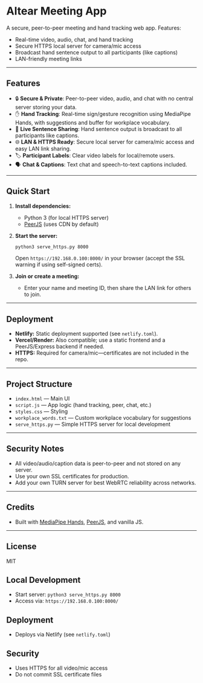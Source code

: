# Altear Meeting App

A secure, peer-to-peer meeting and hand tracking web app. Features:
- Real-time video, audio, chat, and hand tracking
- Secure HTTPS local server for camera/mic access
- Broadcast hand sentence output to all participants (like captions)
- LAN-friendly meeting links

---

## Features

- 🔒 **Secure & Private**: Peer-to-peer video, audio, and chat with no central server storing your data.
- ✋ **Hand Tracking**: Real-time sign/gesture recognition using MediaPipe Hands, with suggestions and buffer for workplace vocabulary.
- 💬 **Live Sentence Sharing**: Hand sentence output is broadcast to all participants like captions.
- 🌐 **LAN & HTTPS Ready**: Secure local server for camera/mic access and easy LAN link sharing.
- 🏷️ **Participant Labels**: Clear video labels for local/remote users.
- 🗣️ **Chat & Captions**: Text chat and speech-to-text captions included.

---

## Quick Start

1. **Install dependencies:**
   - Python 3 (for local HTTPS server)
   - [PeerJS](https://peerjs.com/) (uses CDN by default)

2. **Start the server:**
   ```bash
   python3 serve_https.py 8000
   ```
   Open `https://192.168.0.100:8000/` in your browser (accept the SSL warning if using self-signed certs).

3. **Join or create a meeting:**
   - Enter your name and meeting ID, then share the LAN link for others to join.

---

## Deployment

- **Netlify:** Static deployment supported (see `netlify.toml`).
- **Vercel/Render:** Also compatible; use a static frontend and a PeerJS/Express backend if needed.
- **HTTPS:** Required for camera/mic—certificates are not included in the repo.

---

## Project Structure

- `index.html` — Main UI
- `script.js` — App logic (hand tracking, peer, chat, etc.)
- `styles.css` — Styling
- `workplace_words.txt` — Custom workplace vocabulary for suggestions
- `serve_https.py` — Simple HTTPS server for local development

---

## Security Notes

- All video/audio/caption data is peer-to-peer and not stored on any server.
- Use your own SSL certificates for production.
- Add your own TURN server for best WebRTC reliability across networks.

---

## Credits
- Built with [MediaPipe Hands](https://google.github.io/mediapipe/solutions/hands.html), [PeerJS](https://peerjs.com/), and vanilla JS.

---

## License
MIT

## Local Development
- Start server: `python3 serve_https.py 8000`
- Access via: `https://192.168.0.100:8000/`

## Deployment
- Deploys via Netlify (see `netlify.toml`)

## Security
- Uses HTTPS for all video/mic access
- Do not commit SSL certificate files
